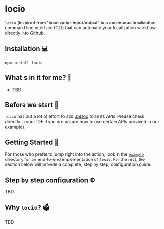# locio

`locio` (inspired from "localization input/output" is a continuous localization command line interface (CLI) that can automate your localization workflow directly into Github.

## Installation 💻

```
npm install locio
```

## What's in it for me? 🤔

- TBD

## Before we start 💎

`locio` has put a lot of effort to add [JSDoc](https://jsdoc.app/) to all its APIs. Please check directly in your IDE if you are unsure how to use certain APIs provided in our examples.

## Getting Started 💨

For those who prefer to jump right into the action, look in the [`example`](./example) directory for an end-to-end implementation of `locio`. For the rest, the section below will provide a complete, step by step, configuration guide.

## Step by step configuration ⚙️

TBD

## Why `locio`? 🗳️

TBD
